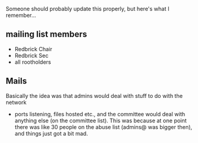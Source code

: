 Someone should probably update this properly, but here's what I remember...

## mailing list members

*  Redbrick Chair
*  Redbrick Sec
*  all rootholders

## Mails
Basically the idea was that admins would deal with stuff to do with the network
- ports listening, files hosted etc., and the committee would deal with anything
else (on the committee list). This was because at one point there was like 30
people on the abuse list (admins@ was bigger then), and things just got a bit
mad.
